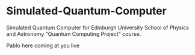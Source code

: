 # Simulated-Quantum-Computer
Simulated Quantum Computer for Edinburgh University School of Physics and Astronomy "Quantum Computing Project" course.

Pablo here coming at you live